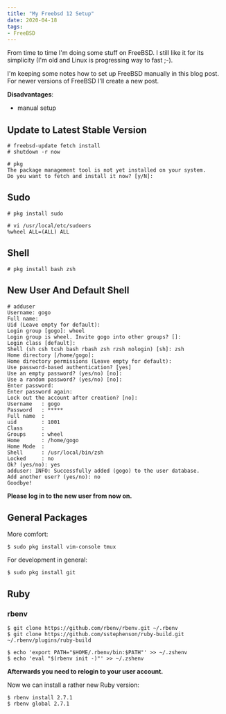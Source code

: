 ```yaml
---
title: "My Freebsd 12 Setup"
date: 2020-04-18
tags:
- FreeBSD
---
```


From time to time I'm doing some stuff on FreeBSD.
I still like it for its simplicity (I'm old and Linux is progressing way to
fast ;-).

I'm keeping some notes how to set up FreeBSD manually in this blog post.
For newer versions of FreeBSD I'll create a new post.

**Disadvantages**:
- manual setup

## Update to Latest Stable Version

``` shell
# freebsd-update fetch install
# shutdown -r now
```

```shell
# pkg
The package management tool is not yet installed on your system.
Do you want to fetch and install it now? [y/N]:
```

## Sudo

```shell
# pkg install sudo
```

```shell
# vi /usr/local/etc/sudoers
%wheel ALL=(ALL) ALL
```

## Shell

```shell
# pkg install bash zsh
```

## New User And Default Shell

```shell
# adduser
Username: gogo
Full name:
Uid (Leave empty for default):
Login group [gogo]: wheel
Login group is wheel. Invite gogo into other groups? []:
Login class [default]:
Shell (sh csh tcsh bash rbash zsh rzsh nologin) [sh]: zsh
Home directory [/home/gogo]:
Home directory permissions (Leave empty for default):
Use password-based authentication? [yes]
Use an empty password? (yes/no) [no]:
Use a random password? (yes/no) [no]:
Enter password:
Enter password again:
Lock out the account after creation? [no]:
Username   : gogo
Password   : *****
Full name  :
uid        : 1001
Class      :
Groups     : wheel
Home       : /home/gogo
Home Mode  :
Shell      : /usr/local/bin/zsh
Locked     : no
Ok? (yes/no): yes
adduser: INFO: Successfully added (gogo) to the user database.
Add another user? (yes/no): no
Goodbye!
```

**Please log in to the new user from now on.**

## General Packages

More comfort:
```shell
$ sudo pkg install vim-console tmux
```

For development in general:
```shell
$ sudo pkg install git
```

## Ruby

### rbenv

```shell
$ git clone https://github.com/rbenv/rbenv.git ~/.rbenv
$ git clone https://github.com/sstephenson/ruby-build.git ~/.rbenv/plugins/ruby-build
```

```shell
$ echo 'export PATH="$HOME/.rbenv/bin:$PATH"' >> ~/.zshenv
$ echo 'eval "$(rbenv init -)"' >> ~/.zshenv
```

**Afterwards you need to relogin to your user account.**

Now we can install a rather new Ruby version:

```shell
$ rbenv install 2.7.1
$ rbenv global 2.7.1
```
